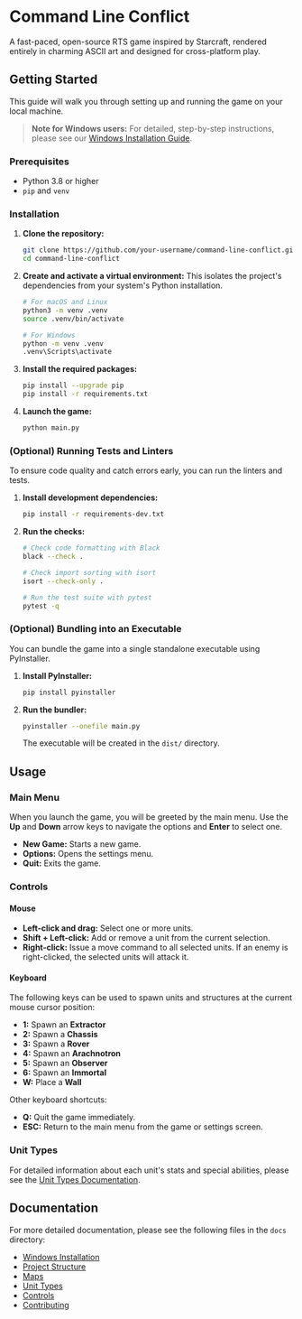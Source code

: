 # Command Line Conflict

A fast-paced, open-source RTS game inspired by Starcraft, rendered entirely in charming ASCII art and designed for cross-platform play.

## Getting Started

This guide will walk you through setting up and running the game on your local machine.

> **Note for Windows users:** For detailed, step-by-step instructions, please see our [Windows Installation Guide](docs/WindowsInstallation.md).

### Prerequisites

- Python 3.8 or higher
- `pip` and `venv`

### Installation

1.  **Clone the repository:**
    ```bash
    git clone https://github.com/your-username/command-line-conflict.git
    cd command-line-conflict
    ```

2.  **Create and activate a virtual environment:**
    This isolates the project's dependencies from your system's Python installation.
    ```bash
    # For macOS and Linux
    python3 -m venv .venv
    source .venv/bin/activate

    # For Windows
    python -m venv .venv
    .venv\Scripts\activate
    ```

3.  **Install the required packages:**
    ```bash
    pip install --upgrade pip
    pip install -r requirements.txt
    ```

4.  **Launch the game:**
    ```bash
    python main.py
    ```

### (Optional) Running Tests and Linters

To ensure code quality and catch errors early, you can run the linters and tests.

1.  **Install development dependencies:**
    ```bash
    pip install -r requirements-dev.txt
    ```

2.  **Run the checks:**
    ```bash
    # Check code formatting with Black
    black --check .

    # Check import sorting with isort
    isort --check-only .

    # Run the test suite with pytest
    pytest -q
    ```

### (Optional) Bundling into an Executable

You can bundle the game into a single standalone executable using PyInstaller.

1.  **Install PyInstaller:**
    ```bash
    pip install pyinstaller
    ```

2.  **Run the bundler:**
    ```bash
    pyinstaller --onefile main.py
    ```
    The executable will be created in the `dist/` directory.

## Usage

### Main Menu

When you launch the game, you will be greeted by the main menu. Use the **Up** and **Down** arrow keys to navigate the options and **Enter** to select one.

-   **New Game:** Starts a new game.
-   **Options:** Opens the settings menu.
-   **Quit:** Exits the game.

### Controls

#### Mouse

-   **Left-click and drag:** Select one or more units.
-   **Shift + Left-click:** Add or remove a unit from the current selection.
-   **Right-click:** Issue a move command to all selected units. If an enemy is right-clicked, the selected units will attack it.

#### Keyboard

The following keys can be used to spawn units and structures at the current mouse cursor position:

-   **1:** Spawn an **Extractor**
-   **2:** Spawn a **Chassis**
-   **3:** Spawn a **Rover**
-   **4:** Spawn an **Arachnotron**
-   **5:** Spawn an **Observer**
-   **6:** Spawn an **Immortal**
-   **W:** Place a **Wall**

Other keyboard shortcuts:

-   **Q:** Quit the game immediately.
-   **ESC:** Return to the main menu from the game or settings screen.

### Unit Types

For detailed information about each unit's stats and special abilities, please see the [Unit Types Documentation](docs/UnitTypes.md).

## Documentation

For more detailed documentation, please see the following files in the `docs` directory:

*   [Windows Installation](docs/WindowsInstallation.md)
*   [Project Structure](docs/ProjectStructure.md)
*   [Maps](docs/Maps.md)
*   [Unit Types](docs/UnitTypes.md)
*   [Controls](docs/Controls.md)
*   [Contributing](docs/Contributing.md)
